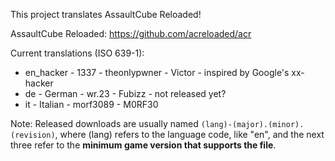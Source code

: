 This project translates AssaultCube Reloaded!

AssaultCube Reloaded: https://github.com/acreloaded/acr

Current translations (ISO 639-1):

- en_hacker - 1337 - theonlypwner - Victor - inspired by Google's xx-hacker
- de - German - wr.23 - Fubizz - not released yet?
- it - Italian - morf3089 - M0RF30

Note: Released downloads are usually named `(lang)-(major).(minor).(revision)`, where (lang) refers to the language code, like "en", and the next three refer to the **minimum game version that supports the file**.
